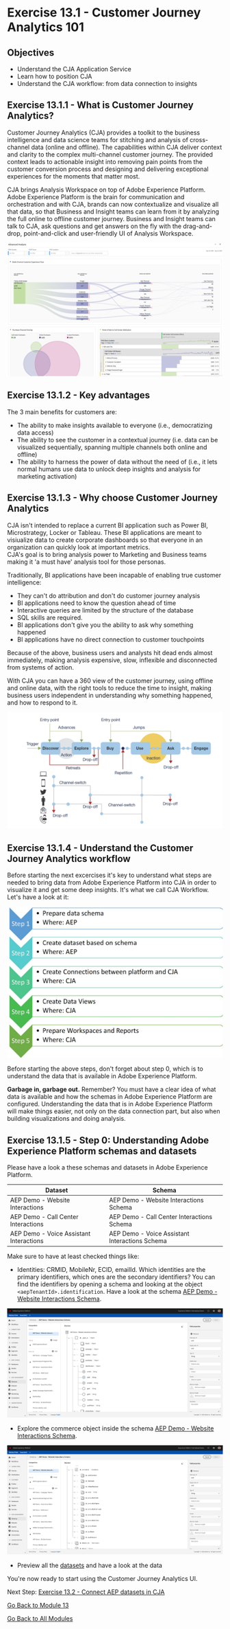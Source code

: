 # Exercise 13.1 - Customer Journey Analytics 101

## Objectives

* Understand the CJA Application Service
* Learn how to position CJA
* Understand the CJA workflow: from data connection to insights

## Exercise 13.1.1 - What is Customer Journey Analytics?

Customer Journey Analytics (CJA) provides a toolkit to the business intelligence and data science teams for stitching and analysis of cross-channel data (online and offline). The capabilities within CJA deliver context and clarity to the complex multi-channel customer journey. The provided context leads to actionable insight into removing pain points from the customer conversion process and designing and delivering exceptional experiences for the moments that matter most.

CJA brings Analysis Workspace on top of Adobe Experience Platform. Adobe Experience Platform is the brain for communication and orchestration and with CJA, brands can now contextualize and visualize all that data, so that Business and Insight teams can learn from it by analyzing the full online to offline customer journey. 
Business and Insight teams can talk to CJA, ask questions and get answers on the fly with the drag-and-drop, point-and-click and user-friendly UI of Analysis Workspace.

![demo](./images/cja-adv-analysis1.png)

## Exercise 13.1.2 - Key advantages

The 3 main benefits for customers are:

* The ability to make insights available to everyone (i.e., democratizing data access)
* The ability to see the customer in a contextual journey (i.e. data can be visualized sequentially, spanning multiple channels both online and offline)
* The ability to harness the power of data without the need of  (i.e., it lets normal humans use data to unlock deep insights and analysis for marketing activation)

## Exercise 13.1.3 - Why choose Customer Journey Analytics

CJA isn't intended to replace a current BI application such as Power BI, Microstrategy, Locker or Tableau. These BI applications are meant to visiualize data to create corporate dashboards so that everyone in an organization can quickly look at important metrics.  
CJA's goal is to bring analysis power to Marketing and Business teams making it 'a must have' analysis tool for those personas.

Traditionally, BI applications have been incapable of enabling true customer intelligence:

* They can't do attribution and don't do customer journey analysis
* BI applications need to know the question ahead of time
* Interactive queries are limited by the structure of the database
* SQL skills are required.
* BI applications don't give you the ability to ask why something happened
* BI applications have no direct connection to customer touchpoints

Because of the above, business users and analysts hit dead ends almost immediately, making analysis expensive, slow, inflexible and disconnected from systems of action.

With CJA you can have a 360 view of the customer journey, using offline and online data, with the right tools to reduce the time to insight, making business users independent in understanding why something happened, and how to respond to it.

![demo](./images/cja-use-case.png)

## Exercise 13.1.4 - Understand the Customer Journey Analytics workflow

Before starting the next excercises it's key to understand what steps are needed to bring data from Adobe Experience Platform into CJA in order to visualize it and get some deep insights. It's what we call CJA Workflow. Let's have a look at it:

![demo](./images/cja-work-flow.jpg)

Before starting the above steps, don't forget about step 0, which is to understand the data that is available in Adobe Experience Platform.

**Garbage in, garbage out.** Remember? You must have a clear idea of what data is available and how the schemas in Adobe Experience Platform are configured. Understanding the data that is in Adobe Experience Platform will make things easier, not only on the data connection part, but also when building visualizations and doing analysis.

## Exercise 13.1.5 - Step 0: Understanding Adobe Experience Platform schemas and datasets

Please have a look a these schemas and datasets in Adobe Experience Platform.

| Dataset         | Schema |
| ----------------- |-------------|
| AEP Demo - Website Interactions | AEP Demo - Website Interactions Schema |
| AEP Demo - Call Center Interactions | AEP Demo - Call Center Interactions Schema |
| AEP Demo - Voice Assistant Interactions| AEP Demo - Voice Assistant Interactions Schema |

Make sure to have at least checked things like:

* Identities: CRMID, MobileNr, ECID, emailId. Which identities are the primary identifiers, which ones are the secondary identifiers?
You can find the identifiers by opening a schema and looking at the object ``<aepTenantId>.identification``. Have a look at the schema [AEP Demo - Website Interactions Schema](https://platform.adobe.com/schema).

![demo](./images/identity.png)

* Explore the commerce object inside the schema [AEP Demo - Website Interactions Schema](https://platform.adobe.com/schema).

![demo](./images/commerce.png)

* Preview all the [datasets](https://platform.adobe.com/dataset/browse?limit=50&page=1&sortDescending=1&sortField=created) and have a look at the data

You're now ready to start using the Customer Journey Analytics UI.

Next Step: [Exercise 13.2 - Connect AEP datasets in CJA](./ex2.md)

[Go Back to Module 13](./README.md)

[Go Back to All Modules](../../README.md)
